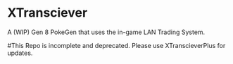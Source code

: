 # XTransciever
A (WIP) Gen 8 PokeGen that uses the in-game LAN Trading System.

#This Repo is incomplete and deprecated. Please use XTranscieverPlus for updates.
